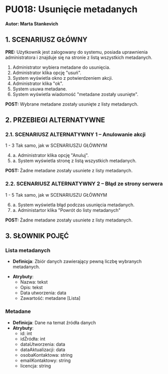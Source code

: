 # **PU018: Usunięcie metadanych**

#### Autor: Marta Stankevich

## 1. SCENARIUSZ GŁÓWNY 

**PRE:** Użytkownik jest zalogowany do systemu, posiada uprawnienia administratora i znajduje się na stronie z listą wszystkich metadanych.

1. Administrator wybiera metadane do usunięcia.
2. Administrator klika opcję "usuń".
3. System wyświetla okno z potwierdzeniem akcji.
4. Administrator klika "ok".
5. System usuwa metadane.
6. System wyświetla wiadomość "metadane zostały usunięte".

**POST:** Wybrane metadane zostały usunięte z listy metadanych.

## 2. PRZEBIEGI ALTERNATYWNE

### 2.1. SCENARIUSZ ALTERNATYWNY 1 – Anulowanie akcji

1 - 3 Tak samo, jak w SCENARIUSZU GŁÓWNYM

4. a. Administrator klika opcję "Anuluj".
5. a. System wyświetla stronę z listą wszystkich metadanych.

**POST:** Żadne metadane zostały usuniete z listy metadanych.

### 2.2. SCENARIUSZ ALTERNATYWNY 2 – Błąd ze strony serwera
1 - 5 Tak samo, jak w SCENARIUSZU GŁÓWNYM

6. a.  System wyświetla błąd podczas usunięcia metadanych.
7. a.  Administartor klika "Powrót do listy metadanych"

**POST:** Żadne metadane zostały usuniete z listy metadanych.

## 3. SŁOWNIK POJĘĆ

### Lista metadanych

* **Definicja**: Zbiór danych zawierający pewną liczbę wybranych metadanych.

- **Atrybuty**:
    - Nazwa: tekst
    - Opis: tekst
    - Data utworzenia: data
	- Zawartość: metadane [Lista]
 
### Metadane
- **Definicja**: Dane na temat źródła danych
- **Atrybuty**:
  - id: int
  - idŹródła: int
  - dataUtworzenia: data
  - dataAktualizacji: data
  - osobaKontaktowa: string
  - emailKontaktowy: string
  - licencja: string
